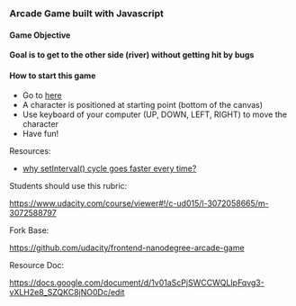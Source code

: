 ### Arcade Game built with Javascript

#### Game Objective
**Goal is to get to the other side (river) without getting hit by bugs**

#### How to start this game
- Go to [here]()
- A character is positioned at starting point (bottom of the canvas)
- Use keyboard of your computer (UP, DOWN, LEFT, RIGHT) to move the character
- Have fun!



Resources:

- [why setInterval() cycle goes faster every time?](http://stackoverflow.com/questions/18391551/why-setinterval-cycle-goes-faster-every-time)



Students should use this rubric:

https://www.udacity.com/course/viewer#!/c-ud015/l-3072058665/m-3072588797

Fork Base:

https://github.com/udacity/frontend-nanodegree-arcade-game

Resource Doc:

https://docs.google.com/document/d/1v01aScPjSWCCWQLIpFqvg3-vXLH2e8_SZQKC8jNO0Dc/edit
